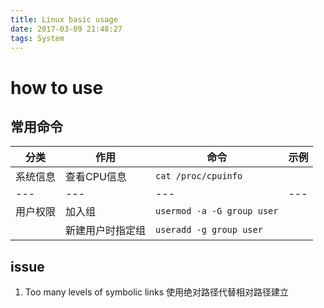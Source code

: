 ```yaml
---
title: Linux basic usage
date: 2017-03-09 21:48:27
tags: System
---
```

# how to use

## 常用命令

|分类|作用|命令|示例|
|---|---|---|---|
|系统信息|查看CPU信息|`cat /proc/cpuinfo`||
|---|---|---|---|
|用户权限|加入组|`usermod -a -G group user`||
||新建用户时指定组|`useradd -g group user`||

<!-- more -->

## issue

1. Too many levels of symbolic links
    使用绝对路径代替相对路径建立